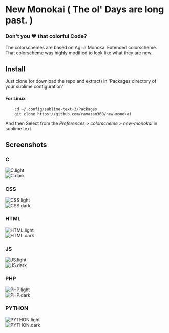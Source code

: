 # New Monokai ( The ol' Days are long past. )
### Don't you &hearts; that colorful **Code**?
The colorschemes are based on Agilia Monokai Extended colorscheme. That colorscheme was highly modified to look like what they are now.

## Install
Just clone (or download the repo and extract) in 'Packages directory of your sublime configuration'
#### For Linux
```shell
    cd ~/.config/sublime-text-3/Packages
    git clone https://github.com/ramazan360/new-monokai
```
And then Select from the *Preferences > colorscheme > new-monokai* in sublime text.

## Screenshots
### C
![C.light](screenshots/C.light.png)
<br >
![C.dark](screenshots/C.dark.png)
### CSS
![CSS.light](screenshots/CSS.light.png)
<br >
![CSS.dark](screenshots/CSS.dark.png)
### HTML
![HTML.light](screenshots/HTML.light.png)
<br >
![HTML.dark](screenshots/HTML.dark.png)
### JS
![JS.light](screenshots/JS.light.png)
<br >
![JS.dark](screenshots/JS.dark.png)
### PHP
![PHP.light](screenshots/PHP.light.png)
<br >
![PHP.dark](screenshots/PHP.dark.png)
### PYTHON
![PYTHON.light](screenshots/PYTHON.light.png)
<br >
![PYTHON.dark](screenshots/PYTHON.dark.png)
